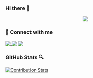 ### Hi there 👋            
<p align="center"> 
  <img src="https://komarev.com/ghpvc/?username=dumidu1998&label=Visitors&color=9acd32&style=for-the-badge"> 
</p>

<h3 align="left"> 📱 Connect with me</h3>
<p align="left">
<a href="" target="_blank"><img align="center" src="https://img.shields.io/badge/Discord-7289DA?style=for-the-badge&logo=discord&logoColor=white"> </a>
<a href="https://www.facebook.com/dumidukb/" target="_blank"><img align="center" src="https://img.shields.io/badge/Facebook-1877F2?style=for-the-badge&logo=facebook&logoColor=white"></a>
<a href="https://www.linkedin.com/in/dumidukasun98/" target="_blank"><img align="center" src="https://img.shields.io/badge/LinkedIn-0077B5?style=for-the-badge&logo=linkedin&logoColor=white"></a>
</p>

### GitHub Stats 🔍
[![Contribution Stats](https://github-contribution-stats.vercel.app/api/?username=dumidu1998)](https://github.com/LordDashMe/github-contribution-stats/)

<!--
sasd
asd
as
da
sd
asd
## GitHub Analytics Visualization 🔎
![](https://github-profile-summary-cards.vercel.app/api/cards/profile-details?username=dumidu1998&theme=monokai)
-->


<!--
**dumidu1998/dumidu1998** is a ✨ _special_ ✨ repository because its `README.md` (this file) appears on your GitHub profile.

Here are some ideas to get you started:

- 🔭 I’m currently working on ...
- 🌱 I’m currently learning ...
- 👯 I’m looking to collaborate on ...
- 🤔 I’m looking for help with ...
- 💬 Ask me about ...
- 📫 How to reach me: ...
- 😄 Pronouns: ...
- ⚡ Fun fact: ...
-->
